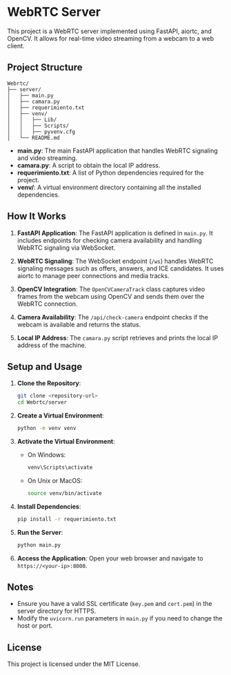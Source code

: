 

# WebRTC Server

This project is a WebRTC server implemented using FastAPI, aiortc, and OpenCV. It allows for real-time video streaming from a webcam to a web client.

## Project Structure

```
Webrtc/
├── server/
│   ├── main.py
│   ├── camara.py
│   ├── requerimiento.txt
│   ├── venv/
│   │   ├── Lib/
│   │   ├── Scripts/
│   │   ├── pyvenv.cfg
│   └── README.md
```

- **main.py**: The main FastAPI application that handles WebRTC signaling and video streaming.
- **camara.py**: A script to obtain the local IP address.
- **requerimiento.txt**: A list of Python dependencies required for the project.
- **venv/**: A virtual environment directory containing all the installed dependencies.

## How It Works

1. **FastAPI Application**: The FastAPI application is defined in `main.py`. It includes endpoints for checking camera availability and handling WebRTC signaling via WebSocket.

2. **WebRTC Signaling**: The WebSocket endpoint (`/ws`) handles WebRTC signaling messages such as offers, answers, and ICE candidates. It uses aiortc to manage peer connections and media tracks.

3. **OpenCV Integration**: The `OpenCVCameraTrack` class captures video frames from the webcam using OpenCV and sends them over the WebRTC connection.

4. **Camera Availability**: The `/api/check-camera` endpoint checks if the webcam is available and returns the status.

5. **Local IP Address**: The `camara.py` script retrieves and prints the local IP address of the machine.

## Setup and Usage

1. **Clone the Repository**:
    ```sh
    git clone <repository-url>
    cd Webrtc/server
    ```

2. **Create a Virtual Environment**:
    ```sh
    python -m venv venv
    ```

3. **Activate the Virtual Environment**:
    - On Windows:
        ```sh
        venv\Scripts\activate
        ```
    - On Unix or MacOS:
        ```sh
        source venv/bin/activate
        ```

4. **Install Dependencies**:
    ```sh
    pip install -r requerimiento.txt
    ```

5. **Run the Server**:
    ```sh
    python main.py
    ```

6. **Access the Application**:
    Open your web browser and navigate to `https://<your-ip>:8000`.

## Notes

- Ensure you have a valid SSL certificate (`key.pem` and `cert.pem`) in the server directory for HTTPS.
- Modify the `uvicorn.run` parameters in `main.py` if you need to change the host or port.

## License

This project is licensed under the MIT License.